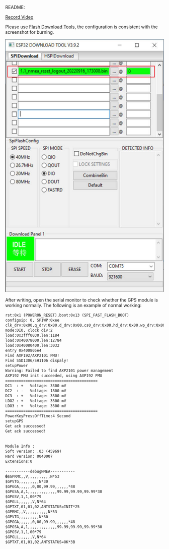 

README:

[Record Video](https://youtu.be/Otu5d0fB6HU)

Please use [Flash Download Tools](https://www.espressif.com.cn/sites/default/files/tools/flash_download_tool_3.9.3_0.zip), the configuration is consistent with the screenshot for burning.

![](setting.jpg)


After writing, open the serial monitor to check whether the GPS module is working normally. The following is an example of normal working:

```
rst:0x1 (POWERON_RESET),boot:0x13 (SPI_FAST_FLASH_BOOT)
configsip: 0, SPIWP:0xee
clk_drv:0x00,q_drv:0x00,d_drv:0x00,cs0_drv:0x00,hd_drv:0x00,wp_drv:0x00
mode:DIO, clock div:2
load:0x3fff0030,len:1184
load:0x40078000,len:12784
load:0x40080400,len:3032
entry 0x400805e4
Find AXP192/AXP2101 PMU!
Find SSD1306/SH1106 dispaly!
setupPower
Warning: Failed to find AXP2101 power management
AXP192 PMU init succeeded, using AXP192 PMU
=========================================
DC1  : +   Voltage: 3300 mV
DC2  : -   Voltage: 1800 mV
DC3  : +   Voltage: 3300 mV
LDO2 : +   Voltage: 3300 mV
LDO3 : +   Voltage: 3300 mV
=========================================
PowerKeyPressOffTime:4 Second
setupGPS
Get ack successed!
Get ack successed!


Module Info :
Soft version: .03 (45969)
Hard version: 0040007
Extensions:0

-----------debugNMEA-----------
�$GPRMC,,V,,,,,,,,,,N*53
$GPVTG,,,,,,,,,N*30
$GPGGA,,,,,,0,00,99.99,,,,,,*48
$GPGSA,A,1,,,,,,,,,,,,,99.99,99.99,99.99*30
$GPGSV,1,1,00*79
$GPGLL,,,,,,V,N*64
$GPTXT,01,01,02,ANTSTATUS=INIT*25
$GPRMC,,V,,,,,,,,,,N*53
$GPVTG,,,,,,,,,N*30
$GPGGA,,,,,,0,00,99.99,,,,,,*48
$GPGSA,A,1,,,,,,,,,,,,,99.99,99.99,99.99*30
$GPGSV,1,1,00*79
$GPGLL,,,,,,V,N*64
$GPTXT,01,01,02,ANTSTATUS=OK*3B

```